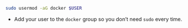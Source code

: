 

```bash
sudo usermod -aG docker $USER
```

- Add your user to the `docker` group so you don’t need `sudo` every time.

